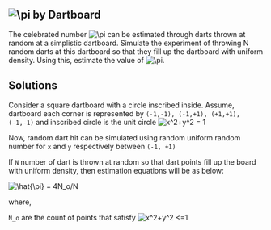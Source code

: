 ## <img src="https://latex.codecogs.com/gif.latex?\pi" title="\pi" /> by Dartboard

The celebrated number <img src="https://latex.codecogs.com/gif.latex?\pi" title="\pi" /> can be estimated through darts thrown at random at a simplistic dartboard. Simulate the experiment of throwing N random darts at this dartboard so that they fill up the dartboard 
with uniform density. Using this, estimate the value of <img src="https://latex.codecogs.com/gif.latex?\pi" title="\pi" />.

## Solutions

Consider a square dartboard with a circle inscribed inside. Assume, dartboard each corner is represented by `(-1,-1), (-1,+1), (+1,+1), (-1,-1)` 
and inscribed circle is the unit circle <img src="https://latex.codecogs.com/gif.latex?x^2&plus;y^2&space;=&space;1" title="x^2+y^2 = 1" />

Now, random dart hit can be simulated using random uniform random number for `x` and `y` respectively between `(-1, +1)`

If `N` number of dart is thrown at random so that dart points fill up the board with uniform density, then estimation equations will be as below: 

<img src="https://latex.codecogs.com/gif.latex?\hat{\pi}&space;=&space;4N_o/N" title="\hat{\pi} = 4N_o/N" />

where, 

`N_o` are the count of points that satisfy <img src="https://latex.codecogs.com/gif.latex?x^2&plus;y^2&space;<=1" title="x^2+y^2 <=1" /> 


